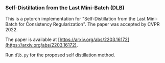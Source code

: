 ### Self-Distillation from the Last Mini-Batch (DLB)

This is a pytorch implementation for "Self-Distillation from the Last Mini-Batch for Consistency Regularization". The paper was accepted by CVPR 2022.

The paper is available at [https://arxiv.org/abs/2203.16172](https://arxiv.org/abs/2203.16172). 


Run `dlb.py` for the proposed self distillation method.



